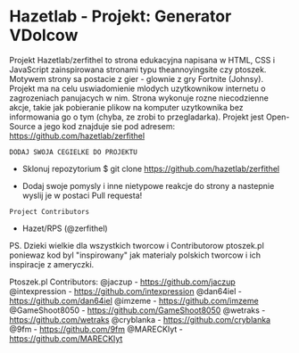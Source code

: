 # Hazetlab - Projekt: Generator VDolcow

Projekt Hazetlab/zerfithel to strona edukacyjna napisana w HTML, CSS i JavaScript zainspirowana stronami typu theannoyingsite czy ptoszek.
Motywem strony sa postacie z gier - glownie z gry Fortnite (Johnsy). Projekt ma na celu uswiadomienie mlodych uzytkownikow internetu o zagrozeniach panujacych w nim. Strona wykonuje rozne niecodzienne akcje, takie jak pobieranie plikow na komputer uzytkownika bez informowania go o tym (chyba, ze zrobi to przegladarka). Projekt jest Open-Source a jego kod znajduje sie pod adresem:
https://github.com/hazetlab/zerfithel

`DODAJ SWOJA CEGIELKE DO PROJEKTU`

- Sklonuj repozytorium
  $ git clone https://github.com/hazetlab/zerfithel

- Dodaj swoje pomysly i inne nietypowe reakcje do strony a nastepnie wyslij je w postaci Pull requesta!

`Project Contributors`

- Hazet/RPS (@zerfithel)


PS. Dzieki wielkie dla wszystkich tworcow i Contributorow ptoszek.pl poniewaz kod byl "inspirowany" jak materialy polskich tworcow i ich inspiracje z ameryczki.

  Ptoszek.pl Contributors:
    @jaczup - https://github.com/jaczup
    @intexpression - https://github.com/intexpression
    @dan64iel - https://github.com/dan64iel
    @imzeme - https://github.com/imzeme
    @GameShoot8050 - https://github.com/GameShoot8050
    @wetraks -  https://github.com/wetraks
    @cryblanka - https://github.com/cryblanka
    @9fm - https://github.com/9fm
    @MARECKIyt - https://github.com/MARECKIyt
